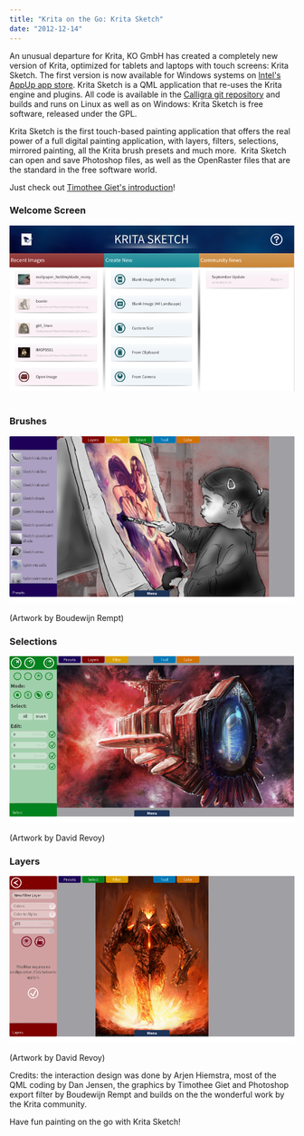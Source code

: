 ```yaml
---
title: "Krita on the Go: Krita Sketch"
date: "2012-12-14"
---
```


An unusual departure for Krita, KO GmbH has created a completely new version of Krita, optimized for tablets and laptops with touch screens: Krita Sketch. The first version is now available for Windows systems on [Intel's AppUp app store](http://www.appup.com/app-details/krita-sketch). Krita Sketch is a QML application that re-uses the Krita engine and plugins. All code is available in the [Calligra git repository](https://projects.kde.org/projects/calligra/repository/show?rev=krita-sketch-rempt) and builds and runs on Linux as well as on Windows: Krita Sketch is free software, released under the GPL.

Krita Sketch is the first touch-based painting application that offers the real power of a full digital painting application, with layers, filters, selections, mirrored painting, all the Krita brush presets and much more.  Krita Sketch can open and save Photoshop files, as well as the OpenRaster files that are the standard in the free software world.

Just check out [Timothee Giet's introduction](http://timotheegiet.com/blog/illust/krita-sketch-release.html)!

### Welcome Screen

![](images/startscreen.png) 

### Brushes

![](images/kritasketch_brushes.png)

(Artwork by Boudewijn Rempt)

### Selections

![](images/krita_sketch_selection.png)

(Artwork by David Revoy)

### Layers

![](images/sketch_layers.png)

(Artwork by David Revoy)

Credits: the interaction design was done by Arjen Hiemstra, most of the QML coding by Dan Jensen, the graphics by Timothee Giet and Photoshop export filter by Boudewijn Rempt and builds on the the wonderful work by the Krita community.

Have fun painting on the go with Krita Sketch!
